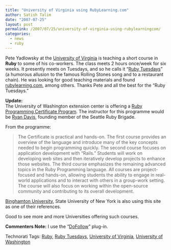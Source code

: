 ```yaml
---
title: "University of Virginia using RubyLearning.com"
author: Satish Talim
date: "2007-07-25"
layout: post
permalink: /2007/07/25/university-of-virginia-using-rubylearningcom/
categories:
  - news
  - ruby
---
```

Pete Yadlowsky at the [University of Virginia](http://virginia.edu/) is
teaching a short course in **Ruby** to some of his co-workers. The class
meets 2 hours once/week for six weeks. It presently meets on Tuesdays,
and so he calls it “[Ruby Tuesdays](http://spot.itc.virginia.edu/ruby/)”
(a humorous allusion to the famous Rolling Stones song and to a
restaurant chain). He was looking for good teaching materials and found
[rubylearning.com](http://rubylearning.com/), among others. Thanks Pete
and all the best for the “Ruby Tuesdays.”

**Update:**\
The University of Washington extension center is offering a [Ruby
Programming Certificate
Program](http://www.extension.washington.edu/ext/certificates/rby/rby_gen.asp).
The instructor for this programme would be [Ryan
Davis](http://zenspider.com/), founding member of the Seattle Ruby
Brigade.

From the programme:

> The Certificate is practical and hands-on. The first course provides
> an overview of the language and introduce many of the key concepts
> needed to begin programming quickly. The second course focuses on
> application development with “Rails.” Students will work on developing
> web sites and then iteratively develop projects to enhance those
> websites. The third course emphasizes the remaining advanced topics in
> the Ruby Programming language. All courses are project-focused and
> hands-on, allowing students the ability to engage in real-world
> applications and to interact with others in a group-work setting. The
> course will also focus on working within the open-source community and
> contributing to its overall development.

[Binghamton
University](http://bingweb.binghamton.edu/~head/CS471/HW/hw1F07.html),
State University of New York is also using this site as one of their
references.

Good to see more and more Universities offering such courses.

**Commenters Note:** I use the
“[DoFollow](http://www.semiologic.com/software/wp-fixes/dofollow/)”
plug-in.

Technorati Tags: [Ruby](http://technorati.com/tag/Ruby), [Ruby
Tuesdays](http://technorati.com/tag/Ruby+Tuesdays), [University of
Virginia](http://technorati.com/tag/University+of+Virginia), [University
of Washington](http://technorati.com/tag/University+of+Washington)
